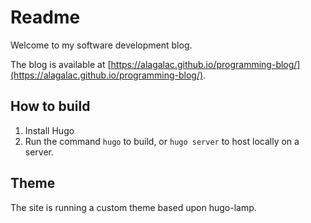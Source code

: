 # Readme

Welcome to my software development blog.

The blog is available at [https://alagalac.github.io/programming-blog/](https://alagalac.github.io/programming-blog/).

## How to build

1. Install Hugo
2. Run the command `hugo` to build, or `hugo server` to host locally on a server.

## Theme

The site is running a custom theme based upon hugo-lamp.
